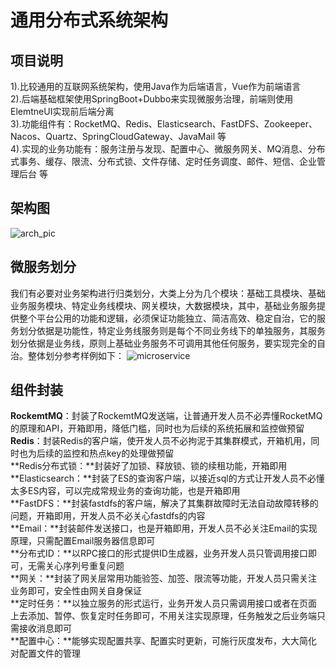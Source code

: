 # 通用分布式系统架构
## 项目说明  
1).比较通用的互联网系统架构，使用Java作为后端语言，Vue作为前端语言  
2).后端基础框架使用SpringBoot+Dubbo来实现微服务治理，前端则使用ElemtneUI实现前后端分离  
3).功能组件有：RocketMQ、Redis、Elasticsearch、FastDFS、Zookeeper、Nacos、Quartz、SpringCloudGateway、JavaMail 等  
4).实现的业务功能有：服务注册与发现、配置中心、微服务网关、MQ消息、分布式事务、缓存、限流、分布式锁、文件存储、定时任务调度、邮件、短信、企业管理后台 等
 
## 架构图
![arch_pic](https://github.com/yufeng629/dist_architecture/blob/master/docs/sys_arch_pic.png)
 
## 微服务划分
我们有必要对业务架构进行归类划分，大类上分为几个模块：基础工具模块、基础业务服务模块、特定业务线模块、网关模块，大数据模块，其中，基础业务服务提供整个平台公用的功能和逻辑，必须保证功能独立、简洁高效、稳定自治，它的服务划分依据是功能性，特定业务线服务则是每个不同业务线下的单独服务，其服务划分依据是业务线，原则上基础业务服务不可调用其他任何服务，要实现完全的自治。整体划分参考样例如下： 
![microservice](https://github.com/yufeng629/dist_architecture/blob/master/docs/biz_service.png)

## 组件封装  
**RockemtMQ**：封装了RockemtMQ发送端，让普通开发人员不必弄懂RocketMQ的原理和API，开箱即用，降低门槛，同时也为后续的系统拓展和监控做预留  
**Redis**：封装Redis的客户端，使开发人员不必拘泥于其集群模式，开箱机用，同时也为后续的监控和热点key的处理做预留  
**Redis分布式锁：**封装好了加锁、释放锁、锁的续租功能，开箱即用  
**Elasticsearch：**封装了ES的查询客户端，以接近sql的方式让开发人员不必懂太多ES内容，可以完成常规业务的查询功能，也是开箱即用  
**FastDFS：**封装fastdfs的客户端，解决了其集群故障时无法自动故障转移的问题，开箱即用，开发人员不必关心fastdfs的内容  
**Email：**封装邮件发送接口，也是开箱即用，开发人员不必关注Email的实现原理，只需配置Email服务器信息即可  
**分布式ID：**以RPC接口的形式提供ID生成器，业务开发人员只管调用接口即可，无需关心序列号重复问题  
**网关：**封装了网关层常用功能验签、加签、限流等功能，开发人员只需关注业务即可，安全性由网关自身保证  
**定时任务：**以独立服务的形式运行，业务开发人员只需调用接口或者在页面上去添加、暂停、恢复定时任务即可，不用关注实现原理，任务触发之后业务端只需接收消息即可  
**配置中心：**能够实现配置共享、配置实时更新，可施行灰度发布，大大简化对配置文件的管理  
 
